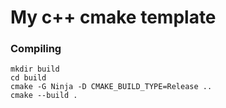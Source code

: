 # My c++ cmake template

### Compiling
```shell
mkdir build
cd build
cmake -G Ninja -D CMAKE_BUILD_TYPE=Release ..
cmake --build .
```